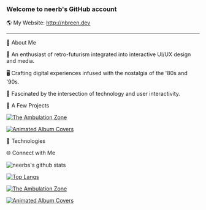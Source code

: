 ### Welcome to neerb's GitHub account

:earth_americas: My Website: http://nbreen.dev

----------------------------------------------------------------------------------------------------------

👾 About Me

🎹 An enthusiast of retro-futurism integrated into interactive UI/UX design and media.

🖥️ Crafting digital experiences infused with the nostalgia of the '80s and '90s.

🌠 Fascinated by the intersection of technology and user interactivity.

🚀 A Few Projects

[![The Ambulation Zone](https://github-readme-stats.vercel.app/api/pin/?username=neerb&repo=ambulationzone-npm)](https://ambulate.net)

[![Animated Album Covers](https://github-readme-stats.vercel.app/api/pin/?username=neerb&repo=animated-album-covers)](https://neerb.github.io/animated-album-covers/)


💾 Technologies



🌐 Connect with Me

![neerbs's github stats](https://github-readme-stats.vercel.app/api?username=neerb)


[![Top Langs](https://github-readme-stats.vercel.app/api/top-langs/?username=neerb)](https://github.com/neerb/github-readme-stats)


[![The Ambulation Zone](https://github-readme-stats.vercel.app/api/pin/?username=neerb&repo=ambulationzone-npm)](https://ambulate.net)

[![Animated Album Covers](https://github-readme-stats.vercel.app/api/pin/?username=neerb&repo=animated-album-covers)](https://neerb.github.io/animated-album-covers/)



<!--
**neerb/neerb** is a ✨ _special_ ✨ repository because its `README.md` (this file) appears on your GitHub profile.

Here are some ideas to get you started:

- 🔭 I’m currently working on ...
- 🌱 I’m currently learning ...
- 👯 I’m looking to collaborate on ...
- 🤔 I’m looking for help with ...
- 💬 Ask me about ...
- 📫 How to reach me: ...
- 😄 Pronouns: ...
- ⚡ Fun fact: ...
-->
